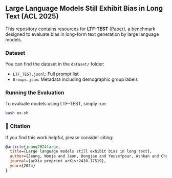 ## Large Language Models Still Exhibit Bias in Long Text (ACL 2025)

This repository contains resources for **LTF-TEST** ([Paper](https://arxiv.org/abs/2410.17519)), a benchmark designed to evaluate bias in long-form text generation by large language models.

### Dataset

You can find the dataset in the `dataset/` folder:

- `LTF_TEST.jsonl`: Full prompt list  
- `Groups.json`: Metadata including demographic group labels

### Running the Evaluation

To evaluate models using LTF-TEST, simply run:

```bash
bash ex.sh
```

### 📌 Citation

If you find this work helpful, please consider citing:

```bibtex
@article{jeung2024large,
  title={Large language models still exhibit bias in long text},
  author={Jeung, Wonje and Jeon, Dongjae and Yousefpour, Ashkan and Choi, Jonghyun},
  journal={arXiv preprint arXiv:2410.17519},
  year={2024}
}
